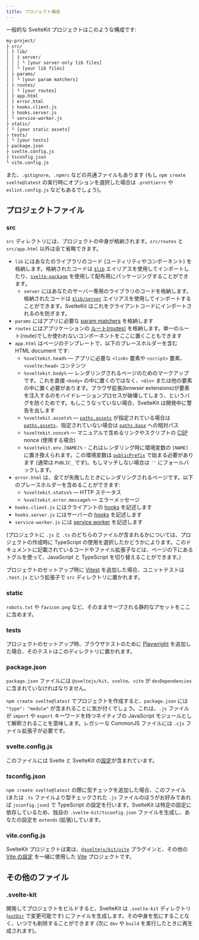 ```yaml
---
title: プロジェクト構成
---
```


一般的な SvelteKit プロジェクトはこのような構成です:

```bash
my-project/
├ src/
│ ├ lib/
│ │ ├ server/
│ │ │ └ [your server-only lib files]
│ │ └ [your lib files]
│ ├ params/
│ │ └ [your param matchers]
│ ├ routes/
│ │ └ [your routes]
│ ├ app.html
│ ├ error.html
│ ├ hooks.client.js
│ ├ hooks.server.js
│ └ service-worker.js
├ static/
│ └ [your static assets]
├ tests/
│ └ [your tests]
├ package.json
├ svelte.config.js
├ tsconfig.json
└ vite.config.js
```

また、`.gitignore`、`.npmrc` などの共通ファイルもあります (もし `npm create svelte@latest` の実行時にオプションを選択した場合は `.prettierrc` や `eslint.config.js` などもあるでしょう)。

## プロジェクトファイル <!--project-files-->

### src

`src` ディレクトリには、プロジェクトの中身が格納されます。`src/routes` と `src/app.html` 以外は全て省略できます。

- `lib` にはあなたのライブラリのコード (ユーティリティやコンポーネント) を格納します。格納されたコードは [`$lib`](modules#$lib) エイリアスを使用してインポートしたり、[`svelte-package`](packaging) を使用して配布用にパッケージングすることができます。
  - `server` にはあなたのサーバー専用のライブラリのコードを格納します。格納されたコードは [`$lib/server`](server-only-modules) エイリアスを使用してインポートすることができます。SvelteKit はこれをクライアントコードにインポートされるのを防ぎます。
- `params` にはアプリに必要な [param matchers](advanced-routing#matching) を格納します
- `routes` にはアプリケーションの [ルート(routes)](routing) を格納します。単一のルート(route)でしか使われないコンポーネントをここに置くこともできます
- `app.html` はページのテンプレートで、以下のプレースホルダーを含む HTML document です:
  - `%sveltekit.head%` — アプリに必要な `<link>` 要素や `<script>` 要素、`<svelte:head>` コンテンツ 
  - `%sveltekit.body%` — レンダリングされるページのためのマークアップです。これを直接 `<body>` の中に置くのではなく、`<div>` または他の要素の中に置く必要があります。ブラウザ拡張(browser extensions)が要素を注入するのをハイドレーションプロセスが破壊してしまう、というバグを防ぐためです。もしこうなっていない場合、SvelteKit は開発中に警告を出します
  - `%sveltekit.assets%` — [`paths.assets`](configuration#paths) が指定されている場合は [`paths.assets`](configuration#paths)、指定されていない場合は [`paths.base`](configuration#paths) への相対パス
  - `%sveltekit.nonce%` — マニュアルで含めるリンクやスクリプトの [CSP](configuration#csp) nonce (使用する場合)
  - `%sveltekit.env.[NAME]%` - これはレンダリング時に環境変数の `[NAME]` に置き換えられます。この環境変数は [`publicPrefix`](configuration#env) で始まる必要があります (通常は `PUBLIC_` です)。もしマッチしない場合は `''` にフォールバックします。
- `error.html` は、全てが失敗したときにレンダリングされるページです。以下のプレースホルダーを含めることができます:
  - `%sveltekit.status%` — HTTP ステータス
  - `%sveltekit.error.message%` — エラーメッセージ
- `hooks.client.js` にはクライアントの [hooks](hooks) を記述します
- `hooks.server.js` にはサーバーの [hooks](hooks) を記述します
- `service-worker.js` には [service worker](service-workers) を記述します

(プロジェクトに `.js` と `.ts` のどちらのファイルが含まれるかについては、プロジェクトの作成時に TypeScript の使用を選択したかどうかによります。このドキュメントに記載されているコードやファイル拡張子などは、ページの下にあるトグルを使って、JavaScript と TypeScript を切り替えることができます。)

プロジェクトのセットアップ時に [Vitest](https://vitest.dev) を追加した場合、ユニットテストは `.test.js` という拡張子で `src` ディレクトリに置かれます。

### static

`robots.txt` や `favicon.png` など、そのままサーブされる静的なアセットをここに含めます。

### tests

プロジェクトのセットアップ時、ブラウザテストのために [Playwright](https://playwright.dev/) を追加した場合、そのテストはこのディレクトリに置かれます。

### package.json

`package.json` ファイルには `@sveltejs/kit`、`svelte`、`vite` が `devDependencies` に含まれていなければなりません。

`npm create svelte@latest` でプロジェクトを作成すると、`package.json` には `"type": "module"` が含まれることに気が付くでしょう。これは、`.js` ファイルが `import` や `export` キーワードを持つネイティブの JavaScript モジュールとして解釈されることを意味します。レガシーな CommonJS ファイルには `.cjs` ファイル拡張子が必要です。

### svelte.config.js

このファイルには Svelte と SvelteKit の[設定](configuration)が含まれています。

### tsconfig.json

`npm create svelte@latest` の際に型チェックを追加した場合、このファイル (または `.ts` ファイルより型チェックされた `.js` ファイルのほうがお好みであれば `jsconfig.json`) で TypeScript の設定を行います。SvelteKit は特定の設定に依存しているため、独自の `.svelte-kit/tsconfig.json` ファイルを生成し、あなたの設定を `extends` (拡張)しています。

### vite.config.js

SvelteKit プロジェクトは実は、[`@sveltejs/kit/vite`](modules#sveltejs-kit-vite) プラグインと、その他の [Vite の設定](https://ja.vitejs.dev/config/) を一緒に使用した [Vite](https://ja.vitejs.dev) プロジェクトです。

## その他のファイル <!--other-files-->

### .svelte-kit

開発してプロジェクトをビルドすると、SvelteKit は `.svelte-kit` ディレクトリ ([`outDir`](configuration#outdir) で変更可能です) にファイルを生成します。その中身を気にすることなく、いつでも削除することができます (次に `dev` や `build` を実行したときに再生成されます)。
